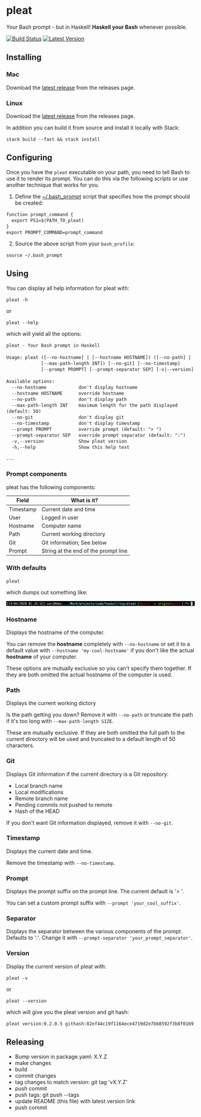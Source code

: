 # pleat

Your Bash prompt - but in Haskell! **Haskell your Bash** whenever possible.

[![Build Status](https://travis-ci.org/ssanj/pleat.svg?branch=master)](https://travis-ci.org/ssanj/pleat) [![Latest Version](https://img.shields.io/github/v/release/ssanj/pleat)](https://github.com/ssanj/pleat/releases/latest)

## Installing

### Mac

Download the [latest release](https://github.com/ssanj/pleat/releases/download/v0.2.0.5/pleat-v0.2.0.5-osx.tar.gz) from the releases page.

### Linux


Download the [latest release](https://github.com/ssanj/pleat/releases/download/v0.2.0.5/pleat-v0.2.0.5-linux.tar.gz) from the releases page.

In addition you can build it from source and install it locally with Stack:

```
stack build --fast && stack install
```

## Configuring

Once you have the `pleat` executable on your path, you need to tell Bash to use it to render its prompt. You can do this via the following scripts or use another technique that works for you.


1. Define the [~/.bash_prompt](https://stackoverflow.com/questions/3058325/what-is-the-difference-between-ps1-and-prompt-command) script that specifies how the prompt should be created:


```
function prompt_command {
  export PS1=$(PATH_TO_pleat)
}
export PROMPT_COMMAND=prompt_command
```

2. Source the above script from your `bash_profile`:

```
source ~/.bash_prompt
```

## Using

You can display all help information for pleat with:

```
pleat -h
```

or

```
pleat --help
```

which will yield all the options:

```
pleat - Your Bash prompt in Haskell

Usage: pleat ([--no-hostname] | [--hostname HOSTNAME]) ([--no-path] |
             [--max-path-length INT]) [--no-git] [--no-timestamp]
             [--prompt PROMPT] [--prompt-separator SEP] [-v|--version]

Available options:
  --no-hostname            don't display hostname
  --hostname HOSTNAME      override hostname
  --no-path                don't display path
  --max-path-length INT    maximum length for the path displayed (default: 50)
  --no-git                 don't display git
  --no-timestamp           don't display timestamp
  --prompt PROMPT          override prompt (default: "> ")
  --prompt-separator SEP   override prompt separator (default: ":")
  -v,--version             Show pleat version
  -h,--help                Show this help text

---
```

### Prompt components

pleat has the following components:

| Field | What is it? |
|-------|-------------|
| Timestamp | Current date and time                        |
| User      | Logged in user                               |
| Hostname  | Computer name                                |
| Path      | Current working directory                    |
| Git       | Git information; See below                   |
| Prompt    | String at the end of the prompt line         |

###  With defaults

```
pleat
```

which dumps out something like:

![Pleat](pleat.png)

### Hostname

Displays the hostname of the computer.

You can remove the **hostname** completely with `--no-hostname` or set it to a default value with `--hostname 'my-cool-hostname'` if you don't like the actual **hostname** of your computer.

These options are mutually exclusive so you can't specify them together. If they
are both omitted the actual hostname of the computer is used.

### Path

Displays the current working dictory

Is the path getting you down? Remove it with `--no-path` or truncate the path if it's too long with `--max-path-length SIZE`.

These are mutually exclusive. If they are both omitted the full path to the current directory will be used and truncated to a default length of 50 characters.

### Git

Displays Git information if the current directory is a Git repository:
- Local branch name
- Local modifications
- Remote branch name
- Pending commits not pushed to remote
- Hash of the HEAD

If you don't want Git information displayed, remove it with `--no-git`.

### Timestamp

Displays the current date and time.

Remove the timestamp with `--no-timestamp`.

### Prompt

Displays the prompt suffix on the prompt line. The current default is '> '.

You can set a custom prompt suffix with `--prompt 'your_cool_suffix'`.

### Separator

Displays the separator between the various components of the prompt. Defaults to ':'. Change it with `--prompt-separator 'your_prompt_separator'`.

### Version

Display the current version of pleat with:

```
pleat -v
```

or

```
pleat --version
```

which will give you the pleat version and git hash:

```
pleat version:0.2.0.5 githash:82ef44c19f1164ece4719d2e7bb8592f3b8f0169
```

## Releasing

- Bump version in package.yaml: X.Y.Z
- make changes
- build
- commit changes
- tag changes to match version: git tag 'vX.Y.Z'
- push commit
- push tags: git push --tags
- update README (this file) with latest version link
- push commit